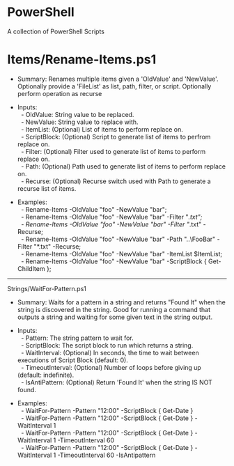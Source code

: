 # PowerShell
A collection of PowerShell Scripts

Items/Rename-Items.ps1
======================

- Summary: Renames multiple items given a 'OldValue' and 'NewValue'. Optionally provide a 'FileList' as list, path, filter, or script. Optionally perform operation as recurse

- Inputs:<br>
&nbsp;&nbsp;- OldValue: String value to be replaced.<br>
&nbsp;&nbsp;- NewValue: String value to replace with.<br>
&nbsp;&nbsp;- ItemList: (Optional) List of items to perform replace on.<br>
&nbsp;&nbsp;- ScriptBlock: (Optional) Script to generate list of items to perfrom replace on.<br>
&nbsp;&nbsp;- Filter: (Optional) Filter used to generate list of items to perform replace on.<br>
&nbsp;&nbsp;- Path: (Optional) Path used to generate list of items to perform replace on.<br>
&nbsp;&nbsp;- Recurse: (Optional) Recurse switch used with Path to generate a recurse list of items.<br>

- Examples:<br>
&nbsp;&nbsp;- Rename-Items -OldValue "foo" -NewValue "bar";<br>
&nbsp;&nbsp;- Rename-Items -OldValue "foo" -NewValue "bar" -Filter "*.txt";<br>
&nbsp;&nbsp;- Rename-Items -OldValue "foo" -NewValue "bar" -Filter "*.txt" -Recurse;<br>
&nbsp;&nbsp;- Rename-Items -OldValue "foo" -NewValue "bar" -Path "..\FooBar\" -Filter "*.txt" -Recurse;<br>
&nbsp;&nbsp;- Rename-Items -OldValue "foo" -NewValue "bar" -ItemList $ItemList;<br>
&nbsp;&nbsp;- Rename-Items -OldValue "foo" -NewValue "bar" -ScriptBlock { Get-ChildItem };<br>

--------------------------------------------------------------------------------

Strings/WaitFor-Pattern.ps1

- Summary: Waits for a pattern in a string and returns "Found It" when the string is discovered in the string. Good for running a command that outputs a string and waiting for some given text in the string output.

- Inputs:<br>
&nbsp;&nbsp;- Pattern: The string pattern to wait for.<br>
&nbsp;&nbsp;- ScriptBlock: The script block to run which returns a string.<br>
&nbsp;&nbsp;- WaitInterval: (Optional) In seconds, the time to wait between executions of Script Block (default: 0).<br>
&nbsp;&nbsp;- TimeoutInterval: (Optional) Number of loops before giving up (default: indefinite).<br>
&nbsp;&nbsp;- IsAntiPattern: (Optional) Return 'Found It' when the string IS NOT found.<br>

- Examples:<br>
&nbsp;&nbsp;- WaitFor-Pattern -Pattern "12:00" -ScriptBlock { Get-Date }<br>
&nbsp;&nbsp;- WaitFor-Pattern -Pattern "12:00" -ScriptBlock { Get-Date } -WaitInterval 1<br>
&nbsp;&nbsp;- WaitFor-Pattern -Pattern "12:00" -ScriptBlock { Get-Date } -WaitInterval 1 -TimeoutInterval 60<br>
&nbsp;&nbsp;- WaitFor-Pattern -Pattern "12:00" -ScriptBlock { Get-Date } -WaitInterval 1 -TimeoutInterval 60 -IsAntipattern<br>

